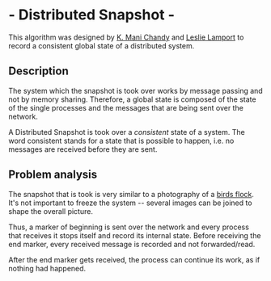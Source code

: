 # - Distributed Snapshot -

This algorithm was designed by
[K. Mani Chandy](https://en.wikipedia.org/wiki/K._Mani_Chandy) and
[Leslie Lamport](https://en.wikipedia.org/wiki/Leslie_Lamport) to record a
consistent global state of a distributed system.

## Description

The system which the snapshot is took over works by message passing and not by
memory sharing. Therefore, a global state is composed of the state of the
single processes and the messages that are being sent over the network.

A Distributed Snapshot is took over a *consistent* state of a system. The word
consistent stands for a state that is possible to happen, i.e. no messages are
received before they are sent.

## Problem analysis

The snapshot that is took is very similar to a photography of a [birds flock](http://www.citemaster.net/get/e079492a-7aea-11e4-8773-00163e009cc7/10.1.1.119.7694.pdf). It's not important to freeze the system --
several images can be joined to shape the overall picture.

Thus, a marker of beginning is sent over the network and every process that
receives it stops itself and record its internal state. Before receiving the
end marker, every received message is recorded and not forwarded/read.

After the end marker gets received, the process can continue its work, as if
nothing had happened.
